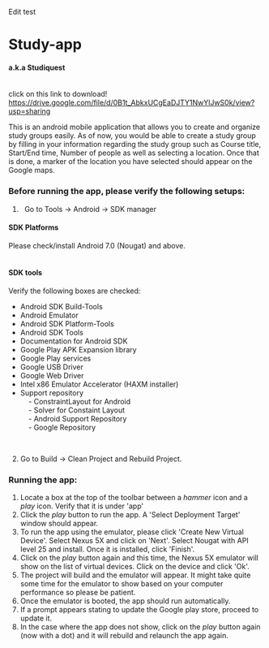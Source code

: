 Edit test
# Study-app 
#### a.k.a Studiquest <br /> <br />

click on this link to download! https://drive.google.com/file/d/0B1t_AbkxUCgEaDJTY1NwYlJwS0k/view?usp=sharing

This is an android mobile application that allows you to create and organize study groups easily. As of now, you would be able to create a study group by filling in your information regarding the study group such as Course title, Start/End time, Number of people as well as selecting a location. Once that is done, a marker of the location you have selected should appear on the Google maps.



### Before running the app, please verify the following setups: <br />
1. &nbsp; Go to Tools -> Android -> SDK manager <br />
#### SDK Platforms <br />
Please check/install Android 7.0 (Nougat) and above. <br/>
<br />
#### SDK tools <br />
Verify the following boxes are checked: <br />
 - Android SDK Build-Tools 
 - Android Emulator 
 - Android SDK Platform-Tools 
 - Android SDK Tools 
 - Documentation for Android SDK 
 - Google Play APK Expansion library
 - Google Play services
 - Google USB Driver
 - Google Web Driver
 - Intel x86 Emulator Accelerator (HAXM installer)
 - Support repository<br />
 &nbsp; &nbsp; - ConstraintLayout for Android<br />
 &nbsp; &nbsp; - Solver for Constaint Layout<br />
 &nbsp; &nbsp; - Android Support Repository<br />
 &nbsp; &nbsp; - Google Repository <br />
<br />

2. Go to Build -> Clean Project and Rebuild Project. 

### Running the app: <br />
1. Locate a box at the top of the toolbar between a *hammer* icon and a *play* icon. 
Verify that it is under 'app'<br />
2. Click the *play* button to run the app. A 'Select Deployment Target' window should appear. <br />
3. To run the app using the emulator, please click 'Create New Virtual Device'. Select Nexus 5X and click on 'Next'.
Select Nougat with API level 25 and install. Once it is installed, click 'Finish'. <br />
4. Click on the *play* button again and this time, the Nexus 5X emulator will show on the list of virtual devices. Click on the device and click 'Ok'. <br />
5. The project will build and the emulator will appear. It might take quite some time for the emulator to show based on your computer performance so please be patient. <br />
6. Once the emulator is booted, the app should run automatically. <br />
7. If a prompt appears stating to update the Google play store, proceed to update it. <br />
8. In the case where the app does not show, click on the *play* button again (now with a dot) and it will rebuild and relaunch the app again. <br /> <br />

